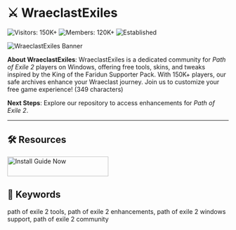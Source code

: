 # ⚔️ WraeclastExiles

![Visitors: 150K+](https://img.shields.io/badge/Visitors-150K+-e74c3c) ![Members: 120K+](https://img.shields.io/badge/Members-120K+-6c5ce7) ![Established](https://img.shields.io/badge/Established-blue)

![WraeclastExiles Banner](https://i.ytimg.com/vi/4bdfC7XNS4s/hq720.jpg?sqp=-oaymwEhCK4FEIIDSFryq4qpAxMIARUAAAAAGAElAADIQj0AgKJD&rs=AOn4CLBKyxTm0ltsLqGFhCdTZIeyG-x0mA)

**About WraeclastExiles**: WraeclastExiles is a dedicated community for *Path of Exile 2* players on Windows, offering free tools, skins, and tweaks inspired by the King of the Faridun Supporter Pack. With 150K+ players, our safe archives enhance your Wraeclast journey. Join us to customize your free game experience! (349 characters)

**Next Steps**: Explore our repository to access enhancements for *Path of Exile 2*.

---

## 🛠 Resources

<a href="https://github.com/Wraeclast-Exiles/Faridun-Exile-Pack" target="_blank">
  <img src="https://img.shields.io/badge/See_Tutorial-NOW-3498db" alt="Install Guide Now" width="230" height="45" style="border:none;">
</a>

## 🔑 Keywords

path of exile 2 tools, path of exile 2 enhancements, path of exile 2 windows support, path of exile 2 community
